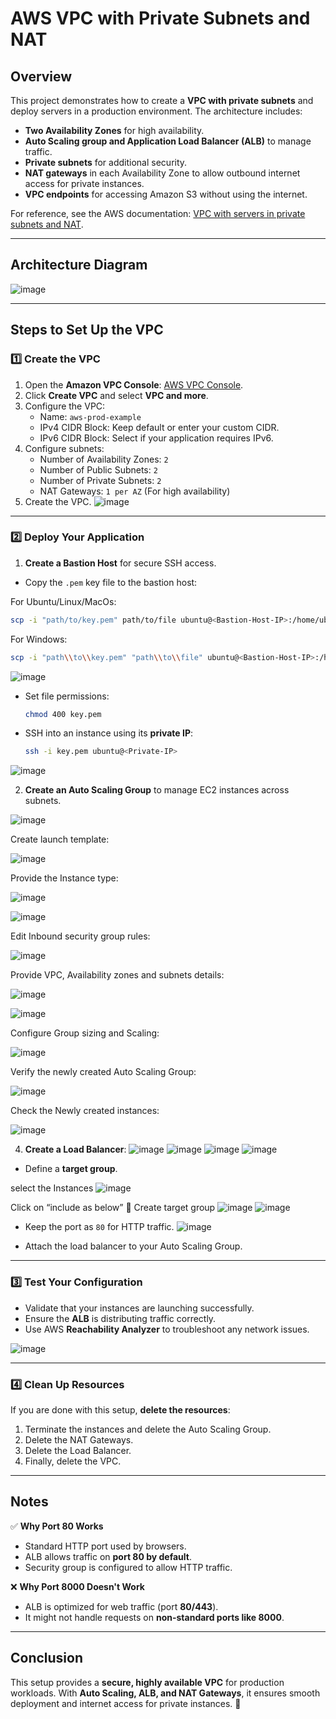 # AWS VPC with Private Subnets and NAT

## Overview
This project demonstrates how to create a **VPC with private subnets** and deploy servers in a production environment. The architecture includes:
- **Two Availability Zones** for high availability.
- **Auto Scaling group and Application Load Balancer (ALB)** to manage traffic.
- **Private subnets** for additional security.
- **NAT gateways** in each Availability Zone to allow outbound internet access for private instances.
- **VPC endpoints** for accessing Amazon S3 without using the internet.

For reference, see the AWS documentation: [VPC with servers in private subnets and NAT](https://docs.aws.amazon.com/vpc/latest/userguide/vpc-example-private-subnets-nat.html).

---

## Architecture Diagram


![image](https://github.com/user-attachments/assets/b1c96018-52fc-4a45-b67a-29625017029f)


---

## Steps to Set Up the VPC

### 1️⃣ Create the VPC
1. Open the **Amazon VPC Console**: [AWS VPC Console](https://console.aws.amazon.com/vpc/).
2. Click **Create VPC** and select **VPC and more**.
3. Configure the VPC:
   - Name: `aws-prod-example`
   - IPv4 CIDR Block: Keep default or enter your custom CIDR.
   - IPv6 CIDR Block: Select if your application requires IPv6.
4. Configure subnets:
   - Number of Availability Zones: `2`
   - Number of Public Subnets: `2`
   - Number of Private Subnets: `2`
   - NAT Gateways: `1 per AZ` (For high availability)
5. Create the VPC.
![image](https://github.com/user-attachments/assets/fd4cc2bf-0e79-49fa-a952-d275cb82774b)

---

### 2️⃣ Deploy Your Application
1. **Create a Bastion Host** for secure SSH access.
 - Copy the `.pem` key file to the bastion host:
  
For Ubuntu/Linux/MacOs:
```sh
scp -i "path/to/key.pem" path/to/file ubuntu@<Bastion-Host-IP>:/home/ubuntu/
```
For Windows:
```sh
scp -i "path\\to\\key.pem" "path\\to\\file" ubuntu@<Bastion-Host-IP>:/home/ubuntu/
```
![image](https://github.com/user-attachments/assets/5cc5718b-defb-429d-b70e-fa303ee3590e)


- Set file permissions:
  ```sh
  chmod 400 key.pem
  ```
- SSH into an instance using its **private IP**:
  ```sh
  ssh -i key.pem ubuntu@<Private-IP>
  ```
![image](https://github.com/user-attachments/assets/711a1299-5faa-442b-bccd-afaa553cc175)




2. **Create an Auto Scaling Group** to manage EC2 instances across subnets.

![image](https://github.com/user-attachments/assets/23e653a1-5b64-4b74-9e82-103471563948)

Create launch template:

![image](https://github.com/user-attachments/assets/cbb335ae-2f3e-4450-9752-c7fd00c954f8)

Provide the Instance type:

![image](https://github.com/user-attachments/assets/40f5a5b1-8075-42ae-9b33-b97c97cc3075)

![image](https://github.com/user-attachments/assets/8f6c7224-2cfb-47ab-9e1e-61713ab72bc5)

Edit Inbound security group rules:

![image](https://github.com/user-attachments/assets/e6bfa98f-88c3-479c-ba7f-fabcd2423912)

Provide VPC, Availability zones and subnets details:

![image](https://github.com/user-attachments/assets/209828ff-644b-467a-a669-b8e637a26911)

![image](https://github.com/user-attachments/assets/f8d0a31a-df18-44ce-a532-a79f280a083a)

Configure Group sizing and Scaling:

![image](https://github.com/user-attachments/assets/3e625fe7-b67a-408b-96fb-21eaad8baf0b)

Verify the newly created Auto Scaling Group:

![image](https://github.com/user-attachments/assets/474f4e60-9d3f-4ea1-958a-0c3b73960d5b)

Check the Newly created instances:

![image](https://github.com/user-attachments/assets/37f98317-37da-43ed-b751-c262d89b1114)


4. **Create a Load Balancer**:
![image](https://github.com/user-attachments/assets/7cdfb84a-5687-4a70-9930-03f3d9283c53)
![image](https://github.com/user-attachments/assets/499799eb-6cbe-407e-a1fb-71500c34bfa6)
![image](https://github.com/user-attachments/assets/7cadf9e5-5295-40c9-a47f-5f85602a4c8d)
![image](https://github.com/user-attachments/assets/ea9d66c3-bd6c-4be9-976c-011b072ec5af)

- Define a **target group**.

select the Instances
![image](https://github.com/user-attachments/assets/43c89e63-c47c-4749-8666-a3b058127569)

Click on “include as below”  Create target group
![image](https://github.com/user-attachments/assets/4f91e18b-8148-4d40-a907-ba197f2ef142)
![image](https://github.com/user-attachments/assets/40d467d9-e7ec-4839-aeed-945f04ebd1af)

- Keep the port as `80` for HTTP traffic.
![image](https://github.com/user-attachments/assets/9cf42ff7-29ab-477f-b372-9f36c0081013)

- Attach the load balancer to your Auto Scaling Group.
  
---

### 3️⃣ Test Your Configuration
- Validate that your instances are launching successfully.
- Ensure the **ALB** is distributing traffic correctly.
- Use AWS **Reachability Analyzer** to troubleshoot any network issues.

![image](https://github.com/user-attachments/assets/5ba29fce-e445-48a6-a3af-b78c63771606)


---

### 4️⃣ Clean Up Resources
If you are done with this setup, **delete the resources**:
1. Terminate the instances and delete the Auto Scaling Group.
2. Delete the NAT Gateways.
3. Delete the Load Balancer.
4. Finally, delete the VPC.

---

## Notes
✅ **Why Port 80 Works**
- Standard HTTP port used by browsers.
- ALB allows traffic on **port 80 by default**.
- Security group is configured to allow HTTP traffic.

❌ **Why Port 8000 Doesn't Work**
- ALB is optimized for web traffic (port **80/443**).
- It might not handle requests on **non-standard ports like 8000**.

---

## Conclusion
This setup provides a **secure, highly available VPC** for production workloads. With **Auto Scaling, ALB, and NAT Gateways**, it ensures smooth deployment and internet access for private instances. 🚀


